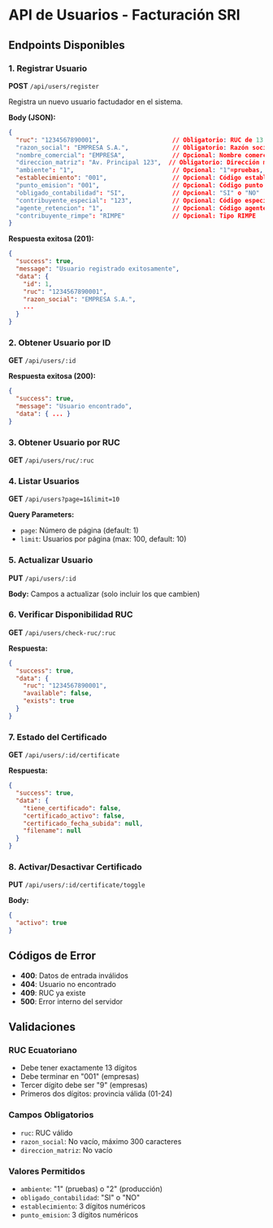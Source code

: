 # API de Usuarios - Facturación SRI

## Endpoints Disponibles

### 1. Registrar Usuario
**POST** `/api/users/register`

Registra un nuevo usuario factudador en el sistema.

**Body (JSON):**
```json
{
  "ruc": "1234567890001",                    // Obligatorio: RUC de 13 dígitos
  "razon_social": "EMPRESA S.A.",            // Obligatorio: Razón social
  "nombre_comercial": "EMPRESA",             // Opcional: Nombre comercial
  "direccion_matriz": "Av. Principal 123",  // Obligatorio: Dirección matriz
  "ambiente": "1",                           // Opcional: "1"=pruebas, "2"=producción
  "establecimiento": "001",                  // Opcional: Código establecimiento
  "punto_emision": "001",                    // Opcional: Código punto emisión
  "obligado_contabilidad": "SI",             // Opcional: "SI" o "NO"
  "contribuyente_especial": "123",           // Opcional: Código especial
  "agente_retencion": "1",                   // Opcional: Código agente
  "contribuyente_rimpe": "RIMPE"             // Opcional: Tipo RIMPE
}
```

**Respuesta exitosa (201):**
```json
{
  "success": true,
  "message": "Usuario registrado exitosamente",
  "data": {
    "id": 1,
    "ruc": "1234567890001",
    "razon_social": "EMPRESA S.A.",
    ...
  }
}
```

### 2. Obtener Usuario por ID
**GET** `/api/users/:id`

**Respuesta exitosa (200):**
```json
{
  "success": true,
  "message": "Usuario encontrado",
  "data": { ... }
}
```

### 3. Obtener Usuario por RUC
**GET** `/api/users/ruc/:ruc`

### 4. Listar Usuarios
**GET** `/api/users?page=1&limit=10`

**Query Parameters:**
- `page`: Número de página (default: 1)
- `limit`: Usuarios por página (max: 100, default: 10)

### 5. Actualizar Usuario
**PUT** `/api/users/:id`

**Body:** Campos a actualizar (solo incluir los que cambien)

### 6. Verificar Disponibilidad RUC
**GET** `/api/users/check-ruc/:ruc`

**Respuesta:**
```json
{
  "success": true,
  "data": {
    "ruc": "1234567890001",
    "available": false,
    "exists": true
  }
}
```

### 7. Estado del Certificado
**GET** `/api/users/:id/certificate`

**Respuesta:**
```json
{
  "success": true,
  "data": {
    "tiene_certificado": false,
    "certificado_activo": false,
    "certificado_fecha_subida": null,
    "filename": null
  }
}
```

### 8. Activar/Desactivar Certificado
**PUT** `/api/users/:id/certificate/toggle`

**Body:**
```json
{
  "activo": true
}
```

## Códigos de Error

- **400**: Datos de entrada inválidos
- **404**: Usuario no encontrado
- **409**: RUC ya existe
- **500**: Error interno del servidor

## Validaciones

### RUC Ecuatoriano
- Debe tener exactamente 13 dígitos
- Debe terminar en "001" (empresas)
- Tercer dígito debe ser "9" (empresas)
- Primeros dos dígitos: provincia válida (01-24)

### Campos Obligatorios
- `ruc`: RUC válido
- `razon_social`: No vacío, máximo 300 caracteres
- `direccion_matriz`: No vacío

### Valores Permitidos
- `ambiente`: "1" (pruebas) o "2" (producción)
- `obligado_contabilidad`: "SI" o "NO"
- `establecimiento`: 3 dígitos numéricos
- `punto_emision`: 3 dígitos numéricos